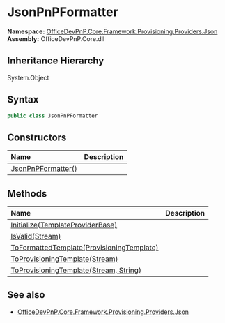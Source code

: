 # JsonPnPFormatter
**Namespace:** [OfficeDevPnP.Core.Framework.Provisioning.Providers.Json](OfficeDevPnP.Core.Framework.Provisioning.Providers.Json.md)  
**Assembly:** OfficeDevPnP.Core.dll  
## Inheritance Hierarchy
System.Object  

## Syntax
```C#
public class JsonPnPFormatter
```
## Constructors
|**Name**|**Description**|
|:-----|:-----|
| [JsonPnPFormatter()](OfficeDevPnP.Core.Framework.Provisioning.Providers.Json.JsonPnPFormatter.ctor1.md) | 
## Methods
|**Name**|**Description**|
|:-----|:-----|
| [Initialize(TemplateProviderBase)](OfficeDevPnP.Core.Framework.Provisioning.Providers.Json.JsonPnPFormatter.d92f5067.md) | 
| [IsValid(Stream)](OfficeDevPnP.Core.Framework.Provisioning.Providers.Json.JsonPnPFormatter.13870f06.md) | 
| [ToFormattedTemplate(ProvisioningTemplate)](OfficeDevPnP.Core.Framework.Provisioning.Providers.Json.JsonPnPFormatter.34498a5d.md) | 
| [ToProvisioningTemplate(Stream)](OfficeDevPnP.Core.Framework.Provisioning.Providers.Json.JsonPnPFormatter.d70e8f84.md) | 
| [ToProvisioningTemplate(Stream, String)](OfficeDevPnP.Core.Framework.Provisioning.Providers.Json.JsonPnPFormatter.fef913ef.md) | 
## See also
- [OfficeDevPnP.Core.Framework.Provisioning.Providers.Json](OfficeDevPnP.Core.Framework.Provisioning.Providers.Json.md)
